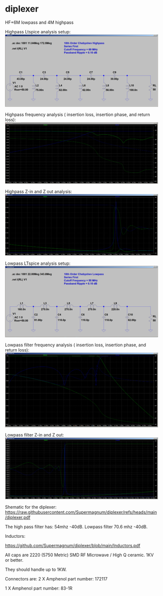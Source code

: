 # diplexer
HF+6M lowpass and 4M highpass

Highpass Ltspice analysis setup:
![highpass-parts.png](highpass-parts.png)

Highpass frequency analysis ( insertion loss, insertion phase, and return loss):
![highpass.png](highpass.png)

Highpass Z-in and Z out analysis:
![highpass-imp.png](highpass-imp.png)


Lowpass LTspice analysis setup:
![lowpassfilter-parts.png](lowpassfilter-parts.png)

Lowpass filter frequency analysis ( insertion loss, insertion phase, and return loss):
![lowpassfilter.png](lowpassfilter.png)

Lowpass filter Z-in and Z out:
![lowpassfilter-Z.png](lowpassfilter-Z.png)



Shematic for the diplexer:
https://raw.githubusercontent.com/Supermagnum/diplexer/refs/heads/main/diplexer.pdf



The high pass filter has:  54mhz -40dB.
Lowpass filter 70.6 mhz -40dB.


Inductors:

https://github.com/Supermagnum/diplexer/blob/main/Inductors.pdf

All caps are 2220 (5750 Metric) SMD RF Microwave / High Q ceramic. 1KV or better.

They should handle up to 1KW.

Connectors are:
2 X Amphenol part number: 	172117

1 X Amphenol part number: 	83-1R



